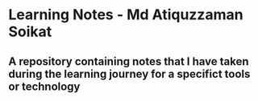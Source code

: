 # Learning Notes - Md Atiquzzaman Soikat

## A repository containing notes that I have taken during the learning journey for a specifict tools or technology
